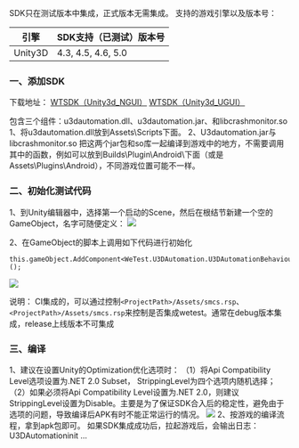 SDK只在测试版本中集成，正式版本无需集成。
支持的游戏引擎以及版本号：

| 引擎 | SDK支持（已测试）版本号 |
|---------|---------|
| Unity3D | 4.3, 4.5, 4.6, 5.0 |


### 一、添加SDK
下载地址：
[WTSDK（Unity3d_NGUI）](http://cdn.wetest.qq.com/com/c/wetest_unity_ngui.zip)
[ WTSDK（Unity3d_UGUI）](http://cdn.wetest.qq.com/com/c/wetest_unity_ugui.zip)

包含三个组件：u3dautomation.dll、u3dautomation.jar、和libcrashmonitor.so
1、将u3dautomation.dll放到Assets\Scripts下面。
2、U3dautomation.jar与libcrashmonitor.so
把这两个jar包和so库一起编译到游戏中的地方，不需要调用其中的函数，例如可以放到Builds\Plugin\Android\下面（或是Assets\Plugins\Android），不同游戏位置可能不一样。

### 二、初始化测试代码

1、到Unity编辑器中，选择第一个启动的Scene，然后在根结节新建一个空的GameObject，名字可随便定义：
![](http://imgcache.tce.fsphere.cn/static/mccdn.qcloud.com/static/img/fdfc5c5723c16357ac799901a434122c/image.png)

2、在GameObject的脚本上调用如下代码进行初始化
```
this.gameObject.AddComponent<WeTest.U3DAutomation.U3DAutomationBehaviour>();
```

![](http://imgcache.tce.fsphere.cn/static/mccdn.qcloud.com/static/img/c518efef239143c4b081e97c841d84c5/image.png)

说明：
CI集成的，可以通过控制`<ProjectPath>/Assets/smcs.rsp`、`<ProjectPath>/Assets/smcs.rsp`来控制是否集成wetest。通常在debug版本集成，release上线版本不可集成

### 三、编译

1、建议在设置Unity的Optimization优化选项时：
（1）将Api Compatibility Level选项设置为.NET 2.0 Subset， StrippingLevel为四个选项内随机选择；
（2）如果必须将Api Compatibility Level设置为.NET 2.0，则建议StrippingLevel设置为Disable。主要是为了保证SDK合入后的稳定性，避免由于选项的问题，导致编译后APK有时不能正常运行的情况。
![](http://imgcache.tce.fsphere.cn/static/mccdn.qcloud.com/static/img/eaa495316efa58a2aa16bcebb3e5ba6e/image.png)
2、按游戏的编译流程，拿到apk包即可。 
 如果SDK集成成功后，拉起游戏后，会输出日志：U3DAutomationinit ... 




